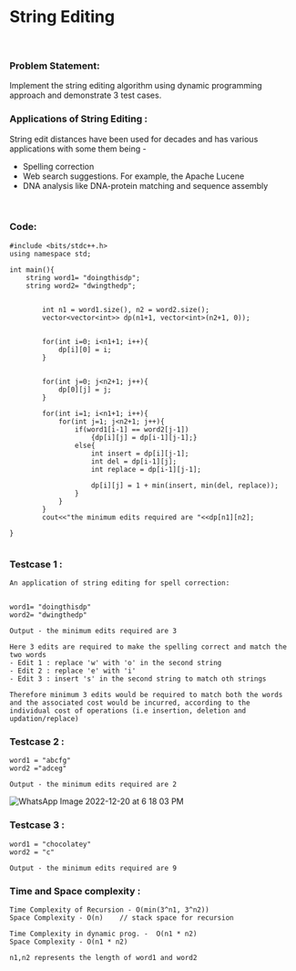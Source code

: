 # String Editing
<br/>

### Problem Statement:
Implement the string editing algorithm using dynamic programming approach and demonstrate 3 test cases.



### Applications of String Editing :
String edit distances have been used for decades and has various applications with some them being -
- Spelling correction
- Web search suggestions. For example, the Apache Lucene
- DNA analysis like DNA-protein matching and sequence assembly
<br>



### Code:
```
#include <bits/stdc++.h>
using namespace std;

int main(){
    string word1= "doingthisdp";
    string word2= "dwingthedp";


        int n1 = word1.size(), n2 = word2.size();
        vector<vector<int>> dp(n1+1, vector<int>(n2+1, 0));
        
        
        for(int i=0; i<n1+1; i++){
            dp[i][0] = i;
        }
            
        
        for(int j=0; j<n2+1; j++){
            dp[0][j] = j;
        }
            
        for(int i=1; i<n1+1; i++){
            for(int j=1; j<n2+1; j++){
                if(word1[i-1] == word2[j-1])
                    {dp[i][j] = dp[i-1][j-1];}
                else{
                    int insert = dp[i][j-1];
                    int del = dp[i-1][j];
                    int replace = dp[i-1][j-1];
                    
                    dp[i][j] = 1 + min(insert, min(del, replace));
                }
            }
        }
        cout<<"the minimum edits required are "<<dp[n1][n2];
        
}
        

```

### Testcase 1 :
```
An application of string editing for spell correction:


word1= "doingthisdp"
word2= "dwingthedp"

Output - the minimum edits required are 3

Here 3 edits are required to make the spelling correct and match the two words
- Edit 1 : replace 'w' with 'o' in the second string
- Edit 2 : replace 'e' with 'i'
- Edit 3 : insert 's' in the second string to match oth strings

Therefore minimum 3 edits would be required to match both the words and the associated cost would be incurred, according to the 
individual cost of operations (i.e insertion, deletion and updation/replace)
```

### Testcase 2 :
```
word1 = "abcfg"
word2 ="adceg"

Output - the minimum edits required are 2
```

![WhatsApp Image 2022-12-20 at 6 18 03 PM](https://user-images.githubusercontent.com/91744743/208671162-c9ecf2d0-d4ab-4322-a8cd-960825e6e9eb.jpeg)

### Testcase 3 :
```
word1 = "chocolatey"
word2 = "c"

Output - the minimum edits required are 9
```

### Time and Space complexity :
```
Time Complexity of Recursion - O(min(3^n1, 3^n2)) 
Space Complexity - O(n)    // stack space for recursion

Time Complexity in dynamic prog. -  O(n1 * n2)
Space Complexity - O(n1 * n2)

n1,n2 represents the length of word1 and word2

```
